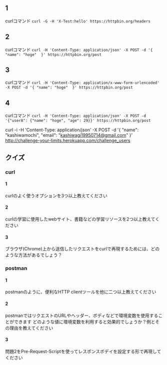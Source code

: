 ## 1

curlコマンド
`curl -G -H 'X-Test:hello' https://httpbin.org/headers`

## 2

curlコマンド
`curl -H 'Content-Type: application/json' -X POST -d '{ "name": "hoge"  }' https://httpbin.org/post`

## 3

curlコマンド
`curl -H 'Content-Type: application/x-www-form-urlencoded' -X POST -d '{ "name": "hoge"  }' https://httpbin.org/post`

## 4

curlコマンド
`curl -H 'Content-Type: application/json' -X POST -d '{"userA": {"name": "hoge", "age": 29}}' https://httpbin.org/post`

curl -i -H 'Content-Type: application/json' -X POST -d '{ "name": "kashiwamochi", "email": "kashiwagi19950714@gmail.com" }' http://challenge-your-limits.herokuapp.com/challenge_users 

## クイズ

### curl

#### 1
curlのよく使うオプションを3つ以上教えてください

#### 2
curlの学習に使用したwebサイト、書籍などの学習リソースを2つ以上教えてください

#### 3
ブラウザ(Chrome)上から送信したリクエストをcurlで再現するためには、どのような方法があるでしょう？

### postman

#### 1
postmanのように、便利なHTTP clientツールを他に二つ以上教えてください

#### 2
postmanではリクエストのURLやヘッダー、ボディなどで環境変数を使用することができます
どのような値に環境変数を利用すると効果的でしょうか？例とその理由を教えてください

#### 3
問題2をPre-Request-Scriptを使ってレスポンスボデイを設定する形で再現してください
